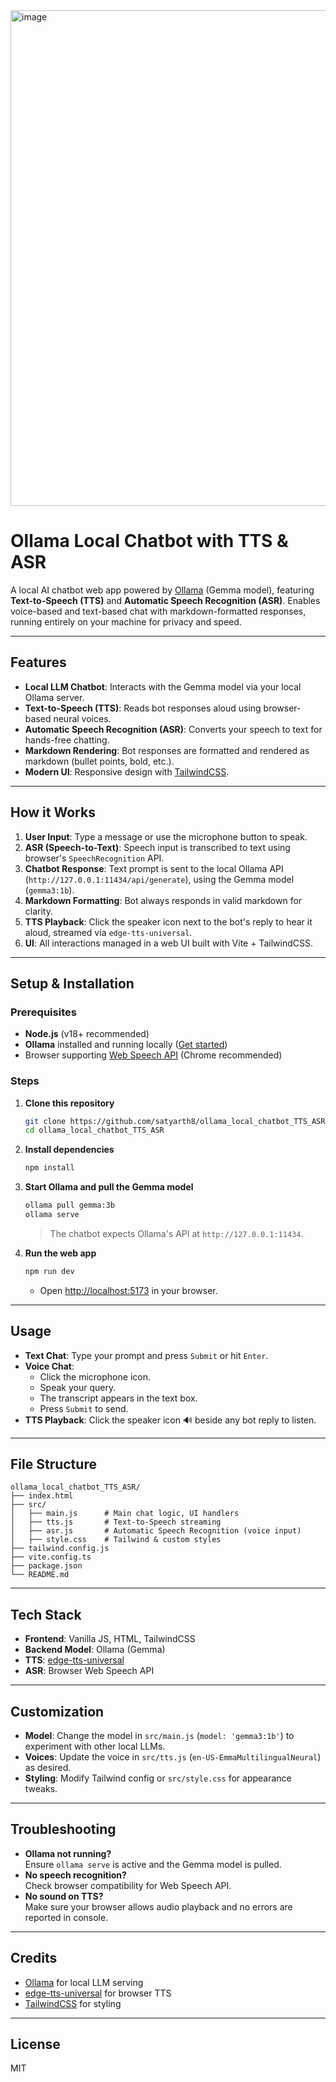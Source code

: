 <img width="1267" height="793" alt="image" src="https://github.com/user-attachments/assets/1a0664fa-cad9-45c4-8b13-ec7af9aebf28" />





# Ollama Local Chatbot with TTS & ASR

A local AI chatbot web app powered by [Ollama](https://ollama.com/) (Gemma model), featuring **Text-to-Speech (TTS)** and **Automatic Speech Recognition (ASR)**. Enables voice-based and text-based chat with markdown-formatted responses, running entirely on your machine for privacy and speed.

---

## Features

- **Local LLM Chatbot**: Interacts with the Gemma model via your local Ollama server.
- **Text-to-Speech (TTS)**: Reads bot responses aloud using browser-based neural voices.
- **Automatic Speech Recognition (ASR)**: Converts your speech to text for hands-free chatting.
- **Markdown Rendering**: Bot responses are formatted and rendered as markdown (bullet points, bold, etc.).
- **Modern UI**: Responsive design with [TailwindCSS](https://tailwindcss.com/).

---

## How it Works

1. **User Input**: Type a message or use the microphone button to speak.
2. **ASR (Speech-to-Text)**: Speech input is transcribed to text using browser's `SpeechRecognition` API.
3. **Chatbot Response**: Text prompt is sent to the local Ollama API (`http://127.0.0.1:11434/api/generate`), using the Gemma model (`gemma3:1b`).
4. **Markdown Formatting**: Bot always responds in valid markdown for clarity.
5. **TTS Playback**: Click the speaker icon next to the bot's reply to hear it aloud, streamed via `edge-tts-universal`.
6. **UI**: All interactions managed in a web UI built with Vite + TailwindCSS.

---

## Setup & Installation

### Prerequisites

- **Node.js** (v18+ recommended)
- **Ollama** installed and running locally ([Get started](https://ollama.com/))
- Browser supporting [Web Speech API](https://developer.mozilla.org/en-US/docs/Web/API/Web_Speech_API) (Chrome recommended)

### Steps

1. **Clone this repository**
    ```bash
    git clone https://github.com/satyarth8/ollama_local_chatbot_TTS_ASR.git
    cd ollama_local_chatbot_TTS_ASR
    ```

2. **Install dependencies**
    ```bash
    npm install
    ```

3. **Start Ollama and pull the Gemma model**
    ```bash
    ollama pull gemma:3b
    ollama serve
    ```
    > The chatbot expects Ollama's API at `http://127.0.0.1:11434`.

4. **Run the web app**
    ```bash
    npm run dev
    ```
    - Open [http://localhost:5173](http://localhost:5173) in your browser.

---

## Usage

- **Text Chat**: Type your prompt and press `Submit` or hit `Enter`.
- **Voice Chat**:
    - Click the microphone icon.
    - Speak your query.
    - The transcript appears in the text box.
    - Press `Submit` to send.
- **TTS Playback**: Click the speaker icon 🔊 beside any bot reply to listen.

---

## File Structure

```
ollama_local_chatbot_TTS_ASR/
├── index.html
├── src/
│   ├── main.js      # Main chat logic, UI handlers
│   ├── tts.js       # Text-to-Speech streaming
│   ├── asr.js       # Automatic Speech Recognition (voice input)
│   ├── style.css    # Tailwind & custom styles
├── tailwind.config.js
├── vite.config.ts
├── package.json
└── README.md
```

---

## Tech Stack

- **Frontend**: Vanilla JS, HTML, TailwindCSS
- **Backend Model**: Ollama (Gemma)
- **TTS**: [edge-tts-universal](https://www.npmjs.com/package/edge-tts-universal)
- **ASR**: Browser Web Speech API

---

## Customization

- **Model**: Change the model in `src/main.js` (`model: 'gemma3:1b'`) to experiment with other local LLMs.
- **Voices**: Update the voice in `src/tts.js` (`en-US-EmmaMultilingualNeural`) as desired.
- **Styling**: Modify Tailwind config or `src/style.css` for appearance tweaks.

---

## Troubleshooting

- **Ollama not running?**  
  Ensure `ollama serve` is active and the Gemma model is pulled.
- **No speech recognition?**  
  Check browser compatibility for Web Speech API.
- **No sound on TTS?**  
  Make sure your browser allows audio playback and no errors are reported in console.

---

## Credits

- [Ollama](https://ollama.com/) for local LLM serving
- [edge-tts-universal](https://github.com/ankur-dey/edge-tts-universal) for browser TTS
- [TailwindCSS](https://tailwindcss.com/) for styling

---

## License

MIT

````
